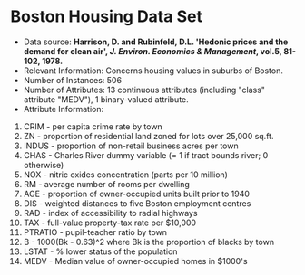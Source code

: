 # Boston Housing Data Set


- Data source: **Harrison, D. and Rubinfeld, D.L. 'Hedonic prices and the demand for clean air', *J. Environ. Economics & Management*, vol.5, 81-102, 1978.**
- Relevant Information: Concerns housing values in suburbs of Boston.
- Number of Instances: 506
- Number of Attributes: 13 continuous attributes (including "class"
                         attribute "MEDV"), 1 binary-valued attribute.
- Attribute Information:

 1. CRIM      - per capita crime rate by town
 2. ZN        - proportion of residential land zoned for lots over 
              25,000 sq.ft.
 3. INDUS     - proportion of non-retail business acres per town
 4. CHAS      - Charles River dummy variable (= 1 if tract bounds 
              river; 0 otherwise)
 5. NOX       - nitric oxides concentration (parts per 10 million)
 6. RM        - average number of rooms per dwelling
 7. AGE       - proportion of owner-occupied units built prior to 1940
 8. DIS       - weighted distances to five Boston employment centres
 9. RAD       - index of accessibility to radial highways
 10. TAX      - full-value property-tax rate per $10,000
 11. PTRATIO  - pupil-teacher ratio by town
 12. B        - 1000(Bk - 0.63)^2 where Bk is the proportion of blacks 
              by town
 13. LSTAT    - % lower status of the population
 14. MEDV     - Median value of owner-occupied homes in $1000's
